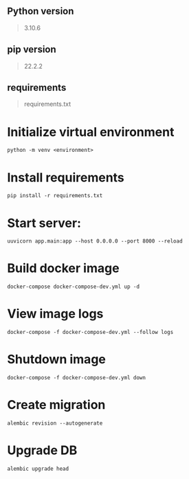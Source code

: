 ## Python version

> 3.10.6

## pip version

> 22.2.2

## requirements

> requirements.txt

# Initialize virtual environment

`python -m venv <environment>`

# Install requirements

`pip install -r requirements.txt`

# Start server:

`uuvicorn app.main:app --host 0.0.0.0 --port 8000 --reload`

# Build docker image

`docker-compose docker-compose-dev.yml up -d`

# View image logs

`docker-compose -f docker-compose-dev.yml --follow logs`

# Shutdown image

`docker-compose -f docker-compose-dev.yml down`

# Create migration

`alembic revision --autogenerate`

# Upgrade DB

`alembic upgrade head`
